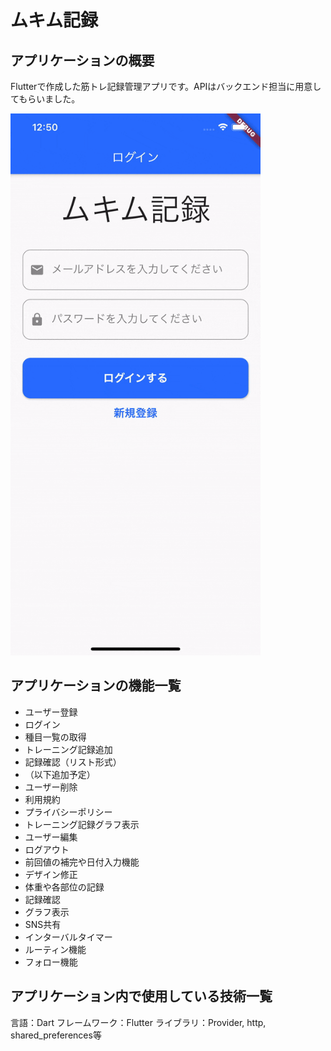# ムキム記録

## アプリケーションの概要

Flutterで作成した筋トレ記録管理アプリです。APIはバックエンド担当に用意してもらいました。

<img src="https://github.com/MtDeity/training_log_flutter/blob/gif/training_log.gif" width="400">

## アプリケーションの機能一覧

- ユーザー登録
- ログイン
- 種目一覧の取得
- トレーニング記録追加
- 記録確認（リスト形式）
- （以下追加予定）
- ユーザー削除
- 利用規約
- プライバシーポリシー
- トレーニング記録グラフ表示
- ユーザー編集
- ログアウト
- 前回値の補完や日付入力機能
- デザイン修正
- 体重や各部位の記録
- 記録確認
- グラフ表示
- SNS共有
- インターバルタイマー
- ルーティン機能
- フォロー機能

## アプリケーション内で使用している技術一覧

言語：Dart
フレームワーク：Flutter
ライブラリ：Provider, http, shared_preferences等